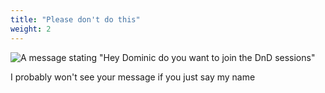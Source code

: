 ```yaml
---
title: "Please don't do this"
weight: 2
---
```


![A message stating "Hey Dominic do you want to join the DnD sessions"](/images/dont-do-this.png)

I probably won't see your message if you just say my name
